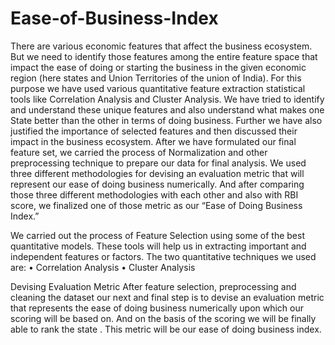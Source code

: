 # Ease-of-Business-Index
There are various economic features that affect the business ecosystem. But we need to identify those features among the entire feature space that impact the ease of doing or starting the business in the given economic region (here states and Union Territories of the union of India). For this purpose we have used various quantitative feature extraction statistical tools like Correlation Analysis and Cluster Analysis. We have tried to identify and understand these unique features and also understand what makes one State better than the other in terms of doing business. Further we have also justified the importance of selected features and then discussed their impact in the business ecosystem.
After we have formulated our final feature set, we carried the process of Normalization and other preprocessing technique to prepare our data for final analysis.
We used three different methodologies for devising an evaluation metric that will represent our ease of doing business numerically. And after comparing those three different methodologies with each other and also with RBI score, we finalized one of those metric as our “Ease of Doing Business Index.”

We carried out the process of Feature Selection using some of the best quantitative models. These tools will help us in extracting important and independent features or factors. The two quantitative techniques we used are:
• Correlation Analysis
• Cluster Analysis

Devising Evaluation Metric
After feature selection, preprocessing and cleaning the dataset our next and final step is to devise an evaluation metric that represents the ease of doing business numerically upon which our scoring will be based on. And on the basis of the scoring we will be finally able to rank the state .
This metric will be our ease of doing business index. 
